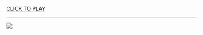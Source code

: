
<a href="https://premium76.site?title=play_squid_game_unblocked&ref=13M">CLICK TO PLAY</a></h3>
<hr>

<a href="https://premium76.site?title=play_squid_game_unblocked&ref=13M"><img src="https://clearcache.store/games.png"></a>


